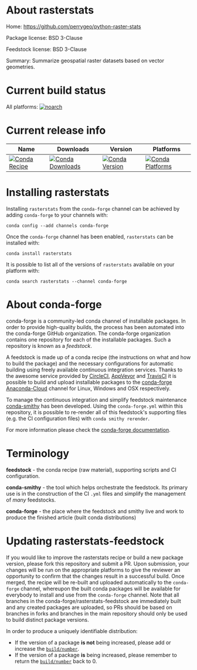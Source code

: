 About rasterstats
=================

Home: https://github.com/perrygeo/python-raster-stats

Package license: BSD 3-Clause

Feedstock license: BSD 3-Clause

Summary: Summarize geospatial raster datasets based on vector geometries.



Current build status
====================

All platforms:
[![noarch](https://img.shields.io/circleci/project/github/conda-forge/rasterstats-feedstock/master.svg?label=noarch)](https://circleci.com/gh/conda-forge/rasterstats-feedstock)

Current release info
====================

| Name | Downloads | Version | Platforms |
| --- | --- | --- | --- |
| [![Conda Recipe](https://img.shields.io/badge/recipe-rasterstats-green.svg)](https://anaconda.org/conda-forge/rasterstats) | [![Conda Downloads](https://img.shields.io/conda/dn/conda-forge/rasterstats.svg)](https://anaconda.org/conda-forge/rasterstats) | [![Conda Version](https://img.shields.io/conda/vn/conda-forge/rasterstats.svg)](https://anaconda.org/conda-forge/rasterstats) | [![Conda Platforms](https://img.shields.io/conda/pn/conda-forge/rasterstats.svg)](https://anaconda.org/conda-forge/rasterstats) |

Installing rasterstats
======================

Installing `rasterstats` from the `conda-forge` channel can be achieved by adding `conda-forge` to your channels with:

```
conda config --add channels conda-forge
```

Once the `conda-forge` channel has been enabled, `rasterstats` can be installed with:

```
conda install rasterstats
```

It is possible to list all of the versions of `rasterstats` available on your platform with:

```
conda search rasterstats --channel conda-forge
```


About conda-forge
=================

conda-forge is a community-led conda channel of installable packages.
In order to provide high-quality builds, the process has been automated into the
conda-forge GitHub organization. The conda-forge organization contains one repository
for each of the installable packages. Such a repository is known as a *feedstock*.

A feedstock is made up of a conda recipe (the instructions on what and how to build
the package) and the necessary configurations for automatic building using freely
available continuous integration services. Thanks to the awesome service provided by
[CircleCI](https://circleci.com/), [AppVeyor](http://www.appveyor.com/)
and [TravisCI](https://travis-ci.org/) it is possible to build and upload installable
packages to the [conda-forge](https://anaconda.org/conda-forge)
[Anaconda-Cloud](http://docs.anaconda.org/) channel for Linux, Windows and OSX respectively.

To manage the continuous integration and simplify feedstock maintenance
[conda-smithy](http://github.com/conda-forge/conda-smithy) has been developed.
Using the ``conda-forge.yml`` within this repository, it is possible to re-render all of
this feedstock's supporting files (e.g. the CI configuration files) with ``conda smithy rerender``.

For more information please check the [conda-forge documentation](https://conda-forge.org/docs/).

Terminology
===========

**feedstock** - the conda recipe (raw material), supporting scripts and CI configuration.

**conda-smithy** - the tool which helps orchestrate the feedstock.
                   Its primary use is in the construction of the CI ``.yml`` files
                   and simplify the management of *many* feedstocks.

**conda-forge** - the place where the feedstock and smithy live and work to
                  produce the finished article (built conda distributions)


Updating rasterstats-feedstock
==============================

If you would like to improve the rasterstats recipe or build a new
package version, please fork this repository and submit a PR. Upon submission,
your changes will be run on the appropriate platforms to give the reviewer an
opportunity to confirm that the changes result in a successful build. Once
merged, the recipe will be re-built and uploaded automatically to the
`conda-forge` channel, whereupon the built conda packages will be available for
everybody to install and use from the `conda-forge` channel.
Note that all branches in the conda-forge/rasterstats-feedstock are
immediately built and any created packages are uploaded, so PRs should be based
on branches in forks and branches in the main repository should only be used to
build distinct package versions.

In order to produce a uniquely identifiable distribution:
 * If the version of a package **is not** being increased, please add or increase
   the [``build/number``](http://conda.pydata.org/docs/building/meta-yaml.html#build-number-and-string).
 * If the version of a package **is** being increased, please remember to return
   the [``build/number``](http://conda.pydata.org/docs/building/meta-yaml.html#build-number-and-string)
   back to 0.